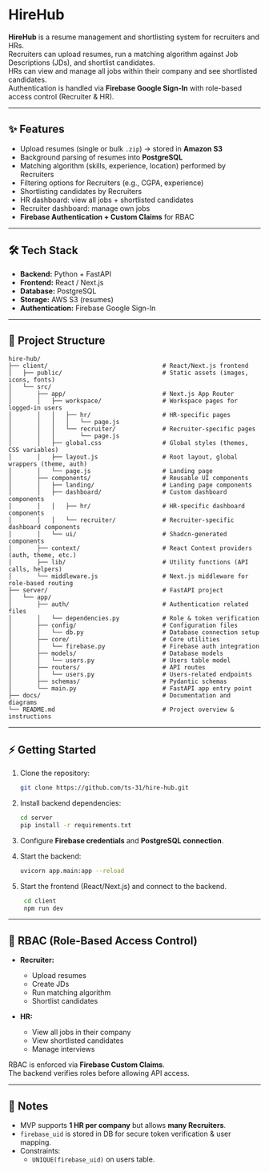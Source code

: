 # HireHub

**HireHub** is a resume management and shortlisting system for recruiters and HRs.  
Recruiters can upload resumes, run a matching algorithm against Job Descriptions (JDs), and shortlist candidates.  
HRs can view and manage all jobs within their company and see shortlisted candidates.  
Authentication is handled via **Firebase Google Sign-In** with role-based access control (Recruiter & HR).

---

## ✨ Features

- Upload resumes (single or bulk `.zip`) → stored in **Amazon S3**  
- Background parsing of resumes into **PostgreSQL**  
- Matching algorithm (skills, experience, location) performed by Recruiters  
- Filtering options for Recruiters (e.g., CGPA, experience)  
- Shortlisting candidates by Recruiters  
- HR dashboard: view all jobs + shortlisted candidates  
- Recruiter dashboard: manage own jobs  
- **Firebase Authentication + Custom Claims** for RBAC  

---

## 🛠 Tech Stack

- **Backend:** Python + FastAPI  
- **Frontend:** React / Next.js  
- **Database:** PostgreSQL  
- **Storage:** AWS S3 (resumes)  
- **Authentication:** Firebase Google Sign-In  

---

## 📂 Project Structure

```
hire-hub/
├── client/                                # React/Next.js frontend
│   ├── public/                            # Static assets (images, icons, fonts)
│   └── src/
│       ├── app/                           # Next.js App Router
│       │   ├── workspace/                 # Workspace pages for logged-in users
│       │   │   ├── hr/                    # HR-specific pages
│       │   │   │   └── page.js
│       │   │   └── recruiter/             # Recruiter-specific pages
│       │   │       └── page.js
│       │   ├── global.css                 # Global styles (themes, CSS variables)
│       │   ├── layout.js                  # Root layout, global wrappers (theme, auth)
│       │   └── page.js                    # Landing page
│       ├── components/                    # Reusable UI components
│       │   ├── landing/                   # Landing page components
│       │   ├── dashboard/                 # Custom dashboard components
│       │   │   ├── hr/                    # HR-specific dashboard components
│       │   │   └── recruiter/             # Recruiter-specific dashboard components
│       │   └── ui/                        # Shadcn-generated components
│       ├── context/                       # React Context providers (auth, theme, etc.)
│       ├── lib/                           # Utility functions (API calls, helpers)
│       └── middleware.js                  # Next.js middleware for role-based routing
├── server/                                # FastAPI project
│   └── app/
│       ├── auth/                          # Authentication related files
│       │   └── dependencies.py            # Role & token verification
│       ├── config/                        # Configuration files
│       │   └── db.py                      # Database connection setup
│       ├── core/                          # Core utilities
│       │   └── firebase.py                # Firebase auth integration
│       ├── models/                        # Database models
│       │   └── users.py                   # Users table model
│       ├── routers/                       # API routes
│       │   └── users.py                   # Users-related endpoints
│       ├── schemas/                       # Pydantic schemas
│       └── main.py                        # FastAPI app entry point
├── docs/                                  # Documentation and diagrams
└── README.md                              # Project overview & instructions
```

---

## ⚡ Getting Started

1. Clone the repository:  
   ```bash
   git clone https://github.com/ts-31/hire-hub.git
   ```

2. Install backend dependencies:  
   ```bash
   cd server
   pip install -r requirements.txt
   ```

3. Configure **Firebase credentials** and **PostgreSQL connection**.

4. Start the backend:  
   ```bash
   uvicorn app.main:app --reload
   ```

5. Start the frontend (React/Next.js) and connect to the backend.
   ```bash
    cd client
    npm run dev
   ```

---

## 🔑 RBAC (Role-Based Access Control)

- **Recruiter:**  
  - Upload resumes  
  - Create JDs  
  - Run matching algorithm  
  - Shortlist candidates  

- **HR:**  
  - View all jobs in their company  
  - View shortlisted candidates  
  - Manage interviews  

RBAC is enforced via **Firebase Custom Claims**.  
The backend verifies roles before allowing API access.

---

## 📌 Notes

- MVP supports **1 HR per company** but allows **many Recruiters**.  
- `firebase_uid` is stored in DB for secure token verification & user mapping.  
- Constraints:  
  - `UNIQUE(firebase_uid)` on users table.  
